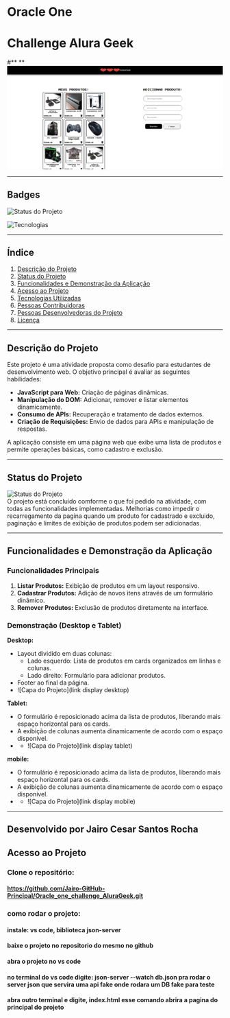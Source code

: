 # **Oracle One**
# **Challenge Alura Geek**
#** **
![Capa do Projeto](https://github.com/Jairo-GitHub-Principal/Oracle_one_challenge_AluraGeek/blob/master/img/desktop.jpg?raw=true)

---

## **Badges**  
![Status do Projeto](https://img.shields.io/badge/status-Concluido-orange)

![Tecnologias](https://img.shields.io/badge/tecnologias-HTML%20CSS%20JavaScript-blue)  




---

## **Índice**  
1. [Descrição do Projeto](#descrição-do-projeto)  
2. [Status do Projeto](#status-do-projeto)  
3. [Funcionalidades e Demonstração da Aplicação](#funcionalidades-e-demonstração-da-aplicação)  
4. [Acesso ao Projeto](#acesso-ao-projeto)  
5. [Tecnologias Utilizadas](#tecnologias-utilizadas)  
6. [Pessoas Contribuidoras](#pessoas-contribuidoras)  
7. [Pessoas Desenvolvedoras do Projeto](#pessoas-desenvolvedoras-do-projeto)  
8. [Licença](#licença)

---

## **Descrição do Projeto**  
Este projeto é uma atividade proposta como desafio para estudantes de desenvolvimento web. O objetivo principal é avaliar as seguintes habilidades:  
- **JavaScript para Web:** Criação de páginas dinâmicas.  
- **Manipulação do DOM:** Adicionar, remover e listar elementos dinamicamente.  
- **Consumo de APIs:** Recuperação e tratamento de dados externos.  
- **Criação de Requisições:** Envio de dados para APIs e manipulação de respostas.

A aplicação consiste em uma página web que exibe uma lista de produtos e permite operações básicas, como cadastro e exclusão.

---

## **Status do Projeto**  
![Status do Projeto](https://img.shields.io/badge/status-Concluido%20passivel%20de%20melhorias-orange)  
O projeto está concluido comforme o que foi pedido na atividade, com todas as funcionalidades implementadas. Melhorias como impedir o recarregamento da pagina quando um produto for cadastrado e excluido, paginação e limites de exibição de produtos podem ser adicionadas.

---

## **Funcionalidades e Demonstração da Aplicação**  
### **Funcionalidades Principais**  
1. **Listar Produtos:** Exibição de produtos em um layout responsivo.  
2. **Cadastrar Produtos:** Adição de novos itens através de um formulário dinâmico.  
3. **Remover Produtos:** Exclusão de produtos diretamente na interface.

### **Demonstração (Desktop e Tablet)**  
**Desktop:**  
- Layout dividido em duas colunas:  
  - Lado esquerdo: Lista de produtos em cards organizados em linhas e colunas.  
  - Lado direito: Formulário para adicionar produtos.  
- Footer ao final da página.
- ![Capa do Projeto](link display desktop)


**Tablet:**  
- O formulário é reposicionado acima da lista de produtos, liberando mais espaço horizontal para os cards.  
- A exibição de colunas aumenta dinamicamente de acordo com o espaço disponível.
- - ![Capa do Projeto](link display tablet)

**mobile:**  
- O formulário é reposicionado acima da lista de produtos, liberando mais espaço horizontal para os cards.  
- A exibição de colunas aumenta dinamicamente de acordo com o espaço disponível.
- - ![Capa do Projeto](link display mobile)

---

## **Desenvolvido por Jairo Cesar Santos Rocha**
## **Acesso ao Projeto**  
### **Clone o repositório:**  

#### https://github.com/Jairo-GitHub-Principal/Oracle_one_challenge_AluraGeek.git 

### como rodar o projeto:
#### instale: vs code, biblioteca json-server
#### baixe o projeto no repositorio do mesmo no github
#### abra o projeto no vs code
#### no terminal do vs code digite: json-server --watch db.json pra rodar o server json que servira uma api fake onde rodara um DB fake para teste
#### abra outro terminal e digite, index.html esse comando abrira a pagina do principal do projeto



```bash





